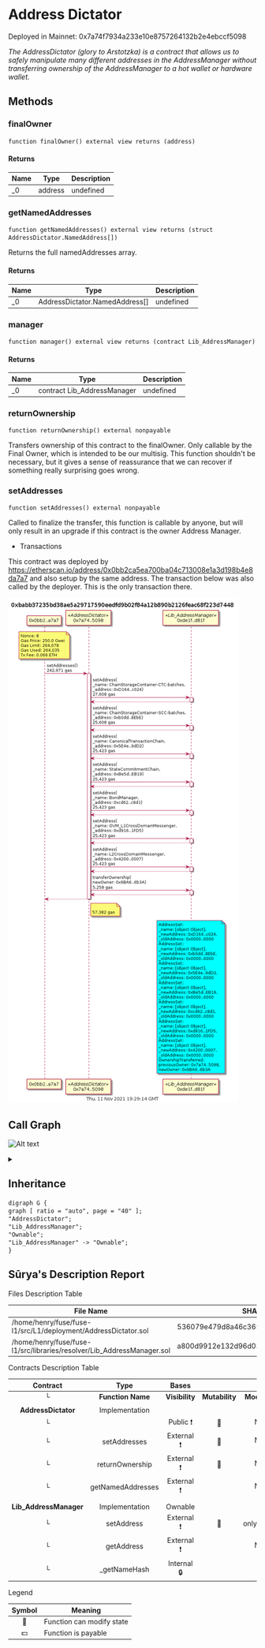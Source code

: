 Address Dictator
================


Deployed in Mainnet: 0x7a74f7934a233e10e8757264132b2e4ebccf5098




*The AddressDictator (glory to Arstotzka) is a contract that allows us to safely manipulate      many different addresses in the AddressManager without transferring ownership of the      AddressManager to a hot wallet or hardware wallet.*

## Methods

### finalOwner

```solidity
function finalOwner() external view returns (address)
```






#### Returns

| Name | Type | Description |
|---|---|---|
| _0 | address | undefined

### getNamedAddresses

```solidity
function getNamedAddresses() external view returns (struct AddressDictator.NamedAddress[])
```

Returns the full namedAddresses array.




#### Returns

| Name | Type | Description |
|---|---|---|
| _0 | AddressDictator.NamedAddress[] | undefined

### manager

```solidity
function manager() external view returns (contract Lib_AddressManager)
```






#### Returns

| Name | Type | Description |
|---|---|---|
| _0 | contract Lib_AddressManager | undefined

### returnOwnership

```solidity
function returnOwnership() external nonpayable
```

Transfers ownership of this contract to the finalOwner. Only callable by the Final Owner, which is intended to be our multisig. This function shouldn&#39;t be necessary, but it gives a sense of reassurance that we can recover if something really surprising goes wrong.




### setAddresses

```solidity
function setAddresses() external nonpayable
```

Called to finalize the transfer, this function is callable by anyone, but will only result in an upgrade if this contract is the owner Address Manager.




* Transactions


This contract was deployed by https://etherscan.io/address/0x0bb2ca5ea700ba04c713008e1a3d198b4e8da7a7 and also setup by the same address.
The transaction below was also called by the deployer.
This is the only transaction there.

![address-dictator](../diagrams/address-dictator-xbabb37235bd38ae5a29717590eedfd9b02f84a12b890b2126feac68f223d7448.png)




## Call Graph

![Alt text](https://g.gravizo.com/source/custom_mark10)
<details> 
<summary></summary>
custom_mark10
  digraph G {
  graph [ ratio = "auto", page = "100", compound =true, bgcolor = "#2e3e56" ];
  node [ style = "filled", fillcolor = "#edad56", color = "#edad56", penwidth =3 ];
  edge [ color = "#fcfcfc", penwidth =2, fontname = "helvetica Neue Ultra Light" ];
subgraph "clusterAddressDictator" {
  graph [ label = "AddressDictator", color = "#445773", fontcolor = "#f0f0f0", style = "rounded", bgcolor = "#445773" ];
  "AddressDictator.<Constructor>" [ label = "<Constructor>", color = "#FF9797", fillcolor = "#FF9797" ];
  "AddressDictator.setAddresses" [ label = "setAddresses", color = "#ffbdb9", fillcolor = "#ffbdb9" ];
  "AddressDictator.returnOwnership" [ label = "returnOwnership", color = "#ffbdb9", fillcolor = "#ffbdb9" ];
  "AddressDictator.getNamedAddresses" [ label = "getNamedAddresses", color = "#ffbdb9", fillcolor = "#ffbdb9" ];
}

subgraph "clusterLib_AddressManager" {
  graph [ label = "Lib_AddressManager", color = "#e8726d", fontcolor = "#f0f0f0", style = "rounded,dashed", bgcolor = "#3b4b63" ];
  "Lib_AddressManager.setAddress" [ label = "setAddress" ];
  "Lib_AddressManager.transferOwnership" [ label = "transferOwnership" ];
}

  "AddressDictator.setAddresses";
  "Lib_AddressManager.setAddress";
  "Lib_AddressManager.transferOwnership";
  "AddressDictator.returnOwnership";
  "AddressDictator.setAddresses" -> "Lib_AddressManager.setAddress" [ color = "white" ];
  "AddressDictator.setAddresses" -> "Lib_AddressManager.transferOwnership" [ color = "white" ];
  "AddressDictator.returnOwnership" -> "Lib_AddressManager.transferOwnership" [ color = "white" ];


rankdir=LR
node [shape=plaintext]
subgraph cluster_01 { 
label = "Legend";
key [label=<<table border="0" cellpadding="2" cellspacing="0" cellborder="0">
  <tr><td align="right" port="i1">Internal Call</td></tr>
  <tr><td align="right" port="i2">External Call</td></tr>
  <tr><td align="right" port="i3">Defined Contract</td></tr>
  <tr><td align="right" port="i4">Undefined Contract</td></tr>
  </table>>]
key2 [label=<<table border="0" cellpadding="2" cellspacing="0" cellborder="0">
  <tr><td port="i1">&nbsp;&nbsp;&nbsp;</td></tr>
  <tr><td port="i2">&nbsp;&nbsp;&nbsp;</td></tr>
  <tr><td port="i3" bgcolor="#445773">&nbsp;&nbsp;&nbsp;</td></tr>
  <tr><td port="i4">
    <table border="1" cellborder="0" cellspacing="0" cellpadding="7" color="#e8726d">
      <tr>
       <td></td>
      </tr>
     </table>
  </td></tr>
  </table>>]
key:i1:e -> key2:i1:w [color="#1bc6a6"]
key:i2:e -> key2:i2:w [color="white"]
}
}
custom_mark10
</details>




## Inheritance


  ```graphviz
digraph G {
  graph [ ratio = "auto", page = "40" ];
  "AddressDictator";
  "Lib_AddressManager";
  "Ownable";
  "Lib_AddressManager" -> "Ownable";
}
```




##  Sūrya's Description Report

 Files Description Table


|  File Name  |  SHA-1 Hash  |
|-------------|--------------|
| /home/henry/fuse/fuse-l1/src/L1/deployment/AddressDictator.sol | 536079e479d8a46c365d2740f0868d253941629f |
| /home/henry/fuse/fuse-l1/src/libraries/resolver/Lib_AddressManager.sol | a800d9912e132d96d03b8fff3760be510f94a424 |


 Contracts Description Table


|  Contract  |         Type        |       Bases      |                  |                 |
|:----------:|:-------------------:|:----------------:|:----------------:|:---------------:|
|     └      |  **Function Name**  |  **Visibility**  |  **Mutability**  |  **Modifiers**  |
||||||
| **AddressDictator** | Implementation |  |||
| └ | <Constructor> | Public ❗️ | 🛑  |NO❗️ |
| └ | setAddresses | External ❗️ | 🛑  |NO❗️ |
| └ | returnOwnership | External ❗️ | 🛑  |NO❗️ |
| └ | getNamedAddresses | External ❗️ |   |NO❗️ |
||||||
| **Lib_AddressManager** | Implementation | Ownable |||
| └ | setAddress | External ❗️ | 🛑  | onlyOwner |
| └ | getAddress | External ❗️ |   |NO❗️ |
| └ | _getNameHash | Internal 🔒 |   | |


 Legend

|  Symbol  |  Meaning  |
|:--------:|-----------|
|    🛑    | Function can modify state |
|    💵    | Function is payable |



